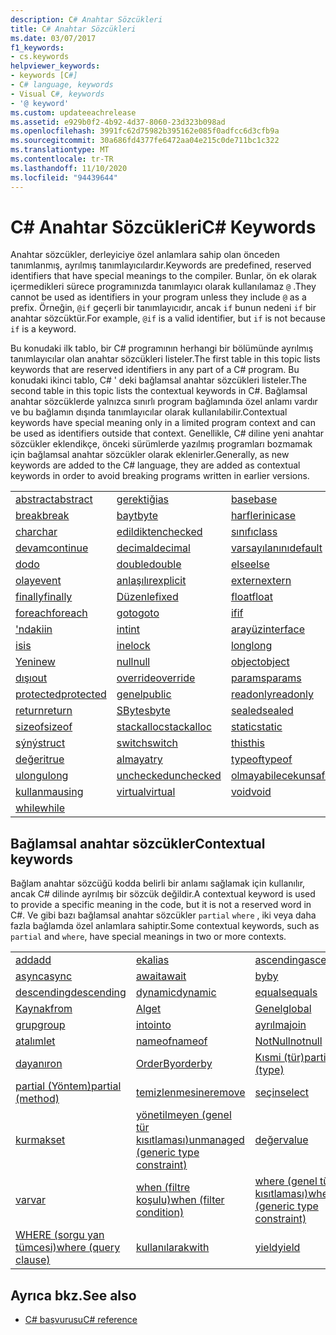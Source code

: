 ```yaml
---
description: C# Anahtar Sözcükleri
title: C# Anahtar Sözcükleri
ms.date: 03/07/2017
f1_keywords:
- cs.keywords
helpviewer_keywords:
- keywords [C#]
- C# language, keywords
- Visual C#, keywords
- '@ keyword'
ms.custom: updateeachrelease
ms.assetid: e929b0f2-4b92-4d37-8060-23d323b098ad
ms.openlocfilehash: 3991fc62d75982b395162e085f0adfcc6d3cfb9a
ms.sourcegitcommit: 30a686fd4377fe6472aa04e215c0de711bc1c322
ms.translationtype: MT
ms.contentlocale: tr-TR
ms.lasthandoff: 11/10/2020
ms.locfileid: "94439644"
---
```

# <a name="c-keywords"></a><span data-ttu-id="1c9db-103">C# Anahtar Sözcükleri</span><span class="sxs-lookup"><span data-stu-id="1c9db-103">C# Keywords</span></span>

<span data-ttu-id="1c9db-104">Anahtar sözcükler, derleyiciye özel anlamlara sahip olan önceden tanımlanmış, ayrılmış tanımlayıcılardır.</span><span class="sxs-lookup"><span data-stu-id="1c9db-104">Keywords are predefined, reserved identifiers that have special meanings to the compiler.</span></span> <span data-ttu-id="1c9db-105">Bunlar, ön ek olarak içermedikleri sürece programınızda tanımlayıcı olarak kullanılamaz `@` .</span><span class="sxs-lookup"><span data-stu-id="1c9db-105">They cannot be used as identifiers in your program unless they include `@` as a prefix.</span></span> <span data-ttu-id="1c9db-106">Örneğin, `@if` geçerli bir tanımlayıcıdır, ancak `if` bunun nedeni `if` bir anahtar sözcüktür.</span><span class="sxs-lookup"><span data-stu-id="1c9db-106">For example, `@if` is a valid identifier, but `if` is not because `if` is a keyword.</span></span>  
  
 <span data-ttu-id="1c9db-107">Bu konudaki ilk tablo, bir C# programının herhangi bir bölümünde ayrılmış tanımlayıcılar olan anahtar sözcükleri listeler.</span><span class="sxs-lookup"><span data-stu-id="1c9db-107">The first table in this topic lists keywords that are reserved identifiers in any part of a C# program.</span></span> <span data-ttu-id="1c9db-108">Bu konudaki ikinci tablo, C# ' deki bağlamsal anahtar sözcükleri listeler.</span><span class="sxs-lookup"><span data-stu-id="1c9db-108">The second table in this topic lists the contextual keywords in C#.</span></span> <span data-ttu-id="1c9db-109">Bağlamsal anahtar sözcüklerde yalnızca sınırlı program bağlamında özel anlamı vardır ve bu bağlamın dışında tanımlayıcılar olarak kullanılabilir.</span><span class="sxs-lookup"><span data-stu-id="1c9db-109">Contextual keywords have special meaning only in a limited program context and can be used as identifiers outside that context.</span></span> <span data-ttu-id="1c9db-110">Genellikle, C# diline yeni anahtar sözcükler eklendikçe, önceki sürümlerde yazılmış programları bozmamak için bağlamsal anahtar sözcükler olarak eklenirler.</span><span class="sxs-lookup"><span data-stu-id="1c9db-110">Generally, as new keywords are added to the C# language, they are added as contextual keywords in order to avoid breaking programs written in earlier versions.</span></span>  
  
|||||  
|---|---|---|---|  
|[<span data-ttu-id="1c9db-111">abstract</span><span class="sxs-lookup"><span data-stu-id="1c9db-111">abstract</span></span>](abstract.md)|[<span data-ttu-id="1c9db-112">gerektiği</span><span class="sxs-lookup"><span data-stu-id="1c9db-112">as</span></span>](../operators/type-testing-and-cast.md#as-operator)|[<span data-ttu-id="1c9db-113">base</span><span class="sxs-lookup"><span data-stu-id="1c9db-113">base</span></span>](base.md)|[<span data-ttu-id="1c9db-114">bool</span><span class="sxs-lookup"><span data-stu-id="1c9db-114">bool</span></span>](../builtin-types/bool.md)|  
|[<span data-ttu-id="1c9db-115">break</span><span class="sxs-lookup"><span data-stu-id="1c9db-115">break</span></span>](break.md)|[<span data-ttu-id="1c9db-116">bayt</span><span class="sxs-lookup"><span data-stu-id="1c9db-116">byte</span></span>](../builtin-types/integral-numeric-types.md)|[<span data-ttu-id="1c9db-117">harflerini</span><span class="sxs-lookup"><span data-stu-id="1c9db-117">case</span></span>](switch.md)|[<span data-ttu-id="1c9db-118">yakalaya</span><span class="sxs-lookup"><span data-stu-id="1c9db-118">catch</span></span>](try-catch.md)|  
|[<span data-ttu-id="1c9db-119">char</span><span class="sxs-lookup"><span data-stu-id="1c9db-119">char</span></span>](../builtin-types/char.md)|[<span data-ttu-id="1c9db-120">edildikten</span><span class="sxs-lookup"><span data-stu-id="1c9db-120">checked</span></span>](checked.md)|[<span data-ttu-id="1c9db-121">sınıfı</span><span class="sxs-lookup"><span data-stu-id="1c9db-121">class</span></span>](class.md)|[<span data-ttu-id="1c9db-122">const</span><span class="sxs-lookup"><span data-stu-id="1c9db-122">const</span></span>](const.md)|  
|[<span data-ttu-id="1c9db-123">devam</span><span class="sxs-lookup"><span data-stu-id="1c9db-123">continue</span></span>](continue.md)|[<span data-ttu-id="1c9db-124">decimal</span><span class="sxs-lookup"><span data-stu-id="1c9db-124">decimal</span></span>](../builtin-types/floating-point-numeric-types.md)|[<span data-ttu-id="1c9db-125">varsayılanını</span><span class="sxs-lookup"><span data-stu-id="1c9db-125">default</span></span>](default.md)|[<span data-ttu-id="1c9db-126">ğini</span><span class="sxs-lookup"><span data-stu-id="1c9db-126">delegate</span></span>](../builtin-types/reference-types.md)|  
|[<span data-ttu-id="1c9db-127">do</span><span class="sxs-lookup"><span data-stu-id="1c9db-127">do</span></span>](do.md)|[<span data-ttu-id="1c9db-128">double</span><span class="sxs-lookup"><span data-stu-id="1c9db-128">double</span></span>](../builtin-types/floating-point-numeric-types.md)|[<span data-ttu-id="1c9db-129">else</span><span class="sxs-lookup"><span data-stu-id="1c9db-129">else</span></span>](if-else.md)|[<span data-ttu-id="1c9db-130">yardımının</span><span class="sxs-lookup"><span data-stu-id="1c9db-130">enum</span></span>](../builtin-types/enum.md)|  
|[<span data-ttu-id="1c9db-131">olay</span><span class="sxs-lookup"><span data-stu-id="1c9db-131">event</span></span>](event.md)|[<span data-ttu-id="1c9db-132">anlaşılır</span><span class="sxs-lookup"><span data-stu-id="1c9db-132">explicit</span></span>](../operators/user-defined-conversion-operators.md)|[<span data-ttu-id="1c9db-133">extern</span><span class="sxs-lookup"><span data-stu-id="1c9db-133">extern</span></span>](extern.md)|[<span data-ttu-id="1c9db-134">yanlýþ</span><span class="sxs-lookup"><span data-stu-id="1c9db-134">false</span></span>](../builtin-types/bool.md)|  
|[<span data-ttu-id="1c9db-135">finally</span><span class="sxs-lookup"><span data-stu-id="1c9db-135">finally</span></span>](try-finally.md)|[<span data-ttu-id="1c9db-136">Düzenle</span><span class="sxs-lookup"><span data-stu-id="1c9db-136">fixed</span></span>](fixed-statement.md)|[<span data-ttu-id="1c9db-137">float</span><span class="sxs-lookup"><span data-stu-id="1c9db-137">float</span></span>](../builtin-types/floating-point-numeric-types.md)|[<span data-ttu-id="1c9db-138">:</span><span class="sxs-lookup"><span data-stu-id="1c9db-138">for</span></span>](for.md)|  
|[<span data-ttu-id="1c9db-139">foreach</span><span class="sxs-lookup"><span data-stu-id="1c9db-139">foreach</span></span>](foreach-in.md)|[<span data-ttu-id="1c9db-140">goto</span><span class="sxs-lookup"><span data-stu-id="1c9db-140">goto</span></span>](goto.md)|[<span data-ttu-id="1c9db-141">if</span><span class="sxs-lookup"><span data-stu-id="1c9db-141">if</span></span>](if-else.md)|[<span data-ttu-id="1c9db-142">indirgen</span><span class="sxs-lookup"><span data-stu-id="1c9db-142">implicit</span></span>](../operators/user-defined-conversion-operators.md)|  
|[<span data-ttu-id="1c9db-143">'ndaki</span><span class="sxs-lookup"><span data-stu-id="1c9db-143">in</span></span>](in.md)|[<span data-ttu-id="1c9db-144">int</span><span class="sxs-lookup"><span data-stu-id="1c9db-144">int</span></span>](../builtin-types/integral-numeric-types.md)|[<span data-ttu-id="1c9db-145">arayüz</span><span class="sxs-lookup"><span data-stu-id="1c9db-145">interface</span></span>](interface.md)|[<span data-ttu-id="1c9db-146">internal</span><span class="sxs-lookup"><span data-stu-id="1c9db-146">internal</span></span>](internal.md)|
|[<span data-ttu-id="1c9db-147">is</span><span class="sxs-lookup"><span data-stu-id="1c9db-147">is</span></span>](is.md)|[<span data-ttu-id="1c9db-148">ine</span><span class="sxs-lookup"><span data-stu-id="1c9db-148">lock</span></span>](lock-statement.md)|[<span data-ttu-id="1c9db-149">long</span><span class="sxs-lookup"><span data-stu-id="1c9db-149">long</span></span>](../builtin-types/integral-numeric-types.md)|[<span data-ttu-id="1c9db-150">uzayına</span><span class="sxs-lookup"><span data-stu-id="1c9db-150">namespace</span></span>](namespace.md)|
|[<span data-ttu-id="1c9db-151">Yeni</span><span class="sxs-lookup"><span data-stu-id="1c9db-151">new</span></span>](../operators/new-operator.md)|[<span data-ttu-id="1c9db-152">null</span><span class="sxs-lookup"><span data-stu-id="1c9db-152">null</span></span>](null.md)|[<span data-ttu-id="1c9db-153">object</span><span class="sxs-lookup"><span data-stu-id="1c9db-153">object</span></span>](../builtin-types/reference-types.md)|[<span data-ttu-id="1c9db-154">işlecinde</span><span class="sxs-lookup"><span data-stu-id="1c9db-154">operator</span></span>](../operators/operator-overloading.md)|
|[<span data-ttu-id="1c9db-155">dışı</span><span class="sxs-lookup"><span data-stu-id="1c9db-155">out</span></span>](out.md)|[<span data-ttu-id="1c9db-156">override</span><span class="sxs-lookup"><span data-stu-id="1c9db-156">override</span></span>](override.md)|[<span data-ttu-id="1c9db-157">params</span><span class="sxs-lookup"><span data-stu-id="1c9db-157">params</span></span>](params.md)|[<span data-ttu-id="1c9db-158">özelleştirme</span><span class="sxs-lookup"><span data-stu-id="1c9db-158">private</span></span>](private.md)|
|[<span data-ttu-id="1c9db-159">protected</span><span class="sxs-lookup"><span data-stu-id="1c9db-159">protected</span></span>](protected.md)|[<span data-ttu-id="1c9db-160">genel</span><span class="sxs-lookup"><span data-stu-id="1c9db-160">public</span></span>](public.md)|[<span data-ttu-id="1c9db-161">readonly</span><span class="sxs-lookup"><span data-stu-id="1c9db-161">readonly</span></span>](readonly.md)|[<span data-ttu-id="1c9db-162">ref</span><span class="sxs-lookup"><span data-stu-id="1c9db-162">ref</span></span>](ref.md)|
|[<span data-ttu-id="1c9db-163">return</span><span class="sxs-lookup"><span data-stu-id="1c9db-163">return</span></span>](return.md)|[<span data-ttu-id="1c9db-164">SByte</span><span class="sxs-lookup"><span data-stu-id="1c9db-164">sbyte</span></span>](../builtin-types/integral-numeric-types.md)|[<span data-ttu-id="1c9db-165">sealed</span><span class="sxs-lookup"><span data-stu-id="1c9db-165">sealed</span></span>](sealed.md)|[<span data-ttu-id="1c9db-166">short</span><span class="sxs-lookup"><span data-stu-id="1c9db-166">short</span></span>](../builtin-types/integral-numeric-types.md)||
[<span data-ttu-id="1c9db-167">sizeof</span><span class="sxs-lookup"><span data-stu-id="1c9db-167">sizeof</span></span>](../operators/sizeof.md)|[<span data-ttu-id="1c9db-168">stackalloc</span><span class="sxs-lookup"><span data-stu-id="1c9db-168">stackalloc</span></span>](../operators/stackalloc.md)|[<span data-ttu-id="1c9db-169">static</span><span class="sxs-lookup"><span data-stu-id="1c9db-169">static</span></span>](static.md)|[<span data-ttu-id="1c9db-170">string</span><span class="sxs-lookup"><span data-stu-id="1c9db-170">string</span></span>](../builtin-types/reference-types.md)|
|[<span data-ttu-id="1c9db-171">sýný</span><span class="sxs-lookup"><span data-stu-id="1c9db-171">struct</span></span>](../builtin-types/struct.md)|[<span data-ttu-id="1c9db-172">switch</span><span class="sxs-lookup"><span data-stu-id="1c9db-172">switch</span></span>](switch.md)|[<span data-ttu-id="1c9db-173">this</span><span class="sxs-lookup"><span data-stu-id="1c9db-173">this</span></span>](this.md)|[<span data-ttu-id="1c9db-174">throw</span><span class="sxs-lookup"><span data-stu-id="1c9db-174">throw</span></span>](throw.md)|
|[<span data-ttu-id="1c9db-175">değeri</span><span class="sxs-lookup"><span data-stu-id="1c9db-175">true</span></span>](../builtin-types/bool.md)|[<span data-ttu-id="1c9db-176">almaya</span><span class="sxs-lookup"><span data-stu-id="1c9db-176">try</span></span>](try-catch.md)|[<span data-ttu-id="1c9db-177">typeof</span><span class="sxs-lookup"><span data-stu-id="1c9db-177">typeof</span></span>](../operators/type-testing-and-cast.md#typeof-operator)|[<span data-ttu-id="1c9db-178">uint</span><span class="sxs-lookup"><span data-stu-id="1c9db-178">uint</span></span>](../builtin-types/integral-numeric-types.md)|
|[<span data-ttu-id="1c9db-179">ulong</span><span class="sxs-lookup"><span data-stu-id="1c9db-179">ulong</span></span>](../builtin-types/integral-numeric-types.md)|[<span data-ttu-id="1c9db-180">unchecked</span><span class="sxs-lookup"><span data-stu-id="1c9db-180">unchecked</span></span>](unchecked.md)|[<span data-ttu-id="1c9db-181">olmayabilecek</span><span class="sxs-lookup"><span data-stu-id="1c9db-181">unsafe</span></span>](unsafe.md)|[<span data-ttu-id="1c9db-182">ushort</span><span class="sxs-lookup"><span data-stu-id="1c9db-182">ushort</span></span>](../builtin-types/integral-numeric-types.md)|
|[<span data-ttu-id="1c9db-183">kullanma</span><span class="sxs-lookup"><span data-stu-id="1c9db-183">using</span></span>](using.md)|[<span data-ttu-id="1c9db-184">virtual</span><span class="sxs-lookup"><span data-stu-id="1c9db-184">virtual</span></span>](virtual.md)|[<span data-ttu-id="1c9db-185">void</span><span class="sxs-lookup"><span data-stu-id="1c9db-185">void</span></span>](../builtin-types/void.md)|[<span data-ttu-id="1c9db-186">volatile</span><span class="sxs-lookup"><span data-stu-id="1c9db-186">volatile</span></span>](volatile.md)|
|[<span data-ttu-id="1c9db-187">while</span><span class="sxs-lookup"><span data-stu-id="1c9db-187">while</span></span>](while.md)|

## <a name="contextual-keywords"></a><span data-ttu-id="1c9db-188">Bağlamsal anahtar sözcükler</span><span class="sxs-lookup"><span data-stu-id="1c9db-188">Contextual keywords</span></span>

 <span data-ttu-id="1c9db-189">Bağlam anahtar sözcüğü kodda belirli bir anlamı sağlamak için kullanılır, ancak C# dilinde ayrılmış bir sözcük değildir.</span><span class="sxs-lookup"><span data-stu-id="1c9db-189">A contextual keyword is used to provide a specific meaning in the code, but it is not a reserved word in C#.</span></span> <span data-ttu-id="1c9db-190">Ve gibi bazı bağlamsal anahtar sözcükler `partial` `where` , iki veya daha fazla bağlamda özel anlamlara sahiptir.</span><span class="sxs-lookup"><span data-stu-id="1c9db-190">Some contextual keywords, such as `partial` and `where`, have special meanings in two or more contexts.</span></span>  
  
||||  
|---|---|---|  
|[<span data-ttu-id="1c9db-191">add</span><span class="sxs-lookup"><span data-stu-id="1c9db-191">add</span></span>](add.md)|[<span data-ttu-id="1c9db-192">ek</span><span class="sxs-lookup"><span data-stu-id="1c9db-192">alias</span></span>](extern-alias.md)|[<span data-ttu-id="1c9db-193">ascending</span><span class="sxs-lookup"><span data-stu-id="1c9db-193">ascending</span></span>](ascending.md)|
|[<span data-ttu-id="1c9db-194">async</span><span class="sxs-lookup"><span data-stu-id="1c9db-194">async</span></span>](async.md)|[<span data-ttu-id="1c9db-195">await</span><span class="sxs-lookup"><span data-stu-id="1c9db-195">await</span></span>](../operators/await.md)|[<span data-ttu-id="1c9db-196">by</span><span class="sxs-lookup"><span data-stu-id="1c9db-196">by</span></span>](by.md)|
|[<span data-ttu-id="1c9db-197">descending</span><span class="sxs-lookup"><span data-stu-id="1c9db-197">descending</span></span>](descending.md)|[<span data-ttu-id="1c9db-198">dynamic</span><span class="sxs-lookup"><span data-stu-id="1c9db-198">dynamic</span></span>](../builtin-types/reference-types.md)|[<span data-ttu-id="1c9db-199">equals</span><span class="sxs-lookup"><span data-stu-id="1c9db-199">equals</span></span>](equals.md)|
|[<span data-ttu-id="1c9db-200">Kaynak</span><span class="sxs-lookup"><span data-stu-id="1c9db-200">from</span></span>](from-clause.md)|[<span data-ttu-id="1c9db-201">Al</span><span class="sxs-lookup"><span data-stu-id="1c9db-201">get</span></span>](get.md)|[<span data-ttu-id="1c9db-202">Genel</span><span class="sxs-lookup"><span data-stu-id="1c9db-202">global</span></span>](../operators/namespace-alias-qualifier.md)|
|[<span data-ttu-id="1c9db-203">grup</span><span class="sxs-lookup"><span data-stu-id="1c9db-203">group</span></span>](group-clause.md)|[<span data-ttu-id="1c9db-204">into</span><span class="sxs-lookup"><span data-stu-id="1c9db-204">into</span></span>](into.md)|[<span data-ttu-id="1c9db-205">ayrılma</span><span class="sxs-lookup"><span data-stu-id="1c9db-205">join</span></span>](join-clause.md)|
|[<span data-ttu-id="1c9db-206">atalım</span><span class="sxs-lookup"><span data-stu-id="1c9db-206">let</span></span>](let-clause.md)|[<span data-ttu-id="1c9db-207">nameof</span><span class="sxs-lookup"><span data-stu-id="1c9db-207">nameof</span></span>](../operators/nameof.md)|[<span data-ttu-id="1c9db-208">NotNull</span><span class="sxs-lookup"><span data-stu-id="1c9db-208">notnull</span></span>](../../programming-guide/generics/constraints-on-type-parameters.md#notnull-constraint)|
|[<span data-ttu-id="1c9db-209">dayanır</span><span class="sxs-lookup"><span data-stu-id="1c9db-209">on</span></span>](on.md)|[<span data-ttu-id="1c9db-210">OrderBy</span><span class="sxs-lookup"><span data-stu-id="1c9db-210">orderby</span></span>](orderby-clause.md)|[<span data-ttu-id="1c9db-211">Kısmi (tür)</span><span class="sxs-lookup"><span data-stu-id="1c9db-211">partial (type)</span></span>](partial-type.md)|
|[<span data-ttu-id="1c9db-212">partial (Yöntem)</span><span class="sxs-lookup"><span data-stu-id="1c9db-212">partial (method)</span></span>](partial-method.md)|[<span data-ttu-id="1c9db-213">temizlenmesine</span><span class="sxs-lookup"><span data-stu-id="1c9db-213">remove</span></span>](remove.md)|[<span data-ttu-id="1c9db-214">seçin</span><span class="sxs-lookup"><span data-stu-id="1c9db-214">select</span></span>](select-clause.md)|
|[<span data-ttu-id="1c9db-215">kurmak</span><span class="sxs-lookup"><span data-stu-id="1c9db-215">set</span></span>](set.md)|[<span data-ttu-id="1c9db-216">yönetilmeyen (genel tür kısıtlaması)</span><span class="sxs-lookup"><span data-stu-id="1c9db-216">unmanaged (generic type constraint)</span></span>](../../programming-guide/generics/constraints-on-type-parameters.md#unmanaged-constraint)|[<span data-ttu-id="1c9db-217">değer</span><span class="sxs-lookup"><span data-stu-id="1c9db-217">value</span></span>](value.md)|
|[<span data-ttu-id="1c9db-218">var</span><span class="sxs-lookup"><span data-stu-id="1c9db-218">var</span></span>](var.md)|[<span data-ttu-id="1c9db-219">when (filtre koşulu)</span><span class="sxs-lookup"><span data-stu-id="1c9db-219">when (filter condition)</span></span>](when.md)|[<span data-ttu-id="1c9db-220">where (genel tür kısıtlaması)</span><span class="sxs-lookup"><span data-stu-id="1c9db-220">where (generic type constraint)</span></span>](where-generic-type-constraint.md)|
|[<span data-ttu-id="1c9db-221">WHERE (sorgu yan tümcesi)</span><span class="sxs-lookup"><span data-stu-id="1c9db-221">where (query clause)</span></span>](where-clause.md)|[<span data-ttu-id="1c9db-222">kullanılarak</span><span class="sxs-lookup"><span data-stu-id="1c9db-222">with</span></span>](../operators/with-expression.md)|[<span data-ttu-id="1c9db-223">yield</span><span class="sxs-lookup"><span data-stu-id="1c9db-223">yield</span></span>](yield.md)|
  
## <a name="see-also"></a><span data-ttu-id="1c9db-224">Ayrıca bkz.</span><span class="sxs-lookup"><span data-stu-id="1c9db-224">See also</span></span>

- [<span data-ttu-id="1c9db-225">C# başvurusu</span><span class="sxs-lookup"><span data-stu-id="1c9db-225">C# reference</span></span>](../index.md)
